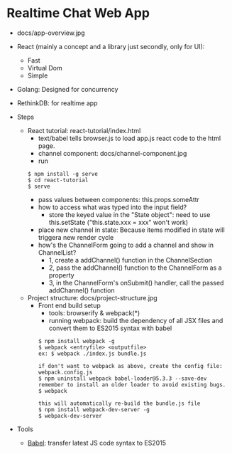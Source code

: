 # Realtime Chat Web App
- docs/app-overview.jpg

* React (mainly a concept and a library just secondly, only for UI):
    * Fast
    * Virtual Dom
    * Simple
* Golang: Designed for concurrency
* RethinkDB: for realtime app
* Steps
    * React tutorial: react-tutorial/index.html
        * text/babel tells browser.js to load app.js react code to the html page.
        * channel component: docs/channel-component.jpg
        * run
        ```
        $ npm install -g serve
        $ cd react-tutorial
        $ serve
        ```
        * pass values between components: this.props.someAttr
        * how to access what was typed into the input field?
            * store the keyed value in the "State object": need to use this.setState ("this.state.xxx = xxx" won't work)
        * place new channel in state: Because items modified in state will triggera new render cycle
        * how's the ChannelForm going to add a channel and show in ChannelList?
            * 1, create a addChannel() function in the ChannelSection
            * 2, pass the addChannel() function to the ChannelForm as a property
            * 3, in the ChannelForm's onSubmit() handler, call the passed addChannel() function
    * Project structure: docs/project-structure.jpg
        * Front end build setup
            * tools: browserify & webpack(*)
            * running webpack: build the dependency of all JSX files and convert them to ES2015 syntax with babel
            ```
            $ npm install webpack -g
            $ webpack <entryfile> <outputfile>
            ex: $ webpack ./index.js bundle.js

            if don't want to webpack as above, create the config file: webpack.config.js
            $ npm uninstall webpack babel-loader@5.3.3 --save-dev
            remember to install an older loader to avoid existing bugs.
            $ webpack

            this will automatically re-build the bundle.js file
            $ npm install webpack-dev-server -g
            $ webpack-dev-server
            ```

* Tools
    * [Babel](https://babeljs.io/): transfer latest JS code syntax to ES2015